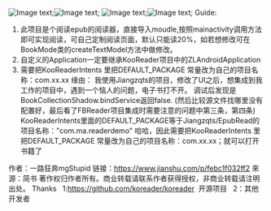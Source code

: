 ![Image text](https://github.com/Jiangzqts/EpubRead/blob/master/img-folder/test1.png);![Image text](https://github.com/Jiangzqts/EpubRead/blob/master/img-folder/test2.png);
![Image text](https://github.com/Jiangzqts/EpubRead/blob/master/img-folder/test3.png);![Image text](https://github.com/Jiangzqts/EpubRead/blob/master/img-folder/test4.png);
Guide:
1. 此项目是个阅读epub的阅读器，直接导入moudle,按照mainactivity调用方法即可实现阅读，可自己定制阅读页面，默认只能读20%，如若想修改可在BookMode类的createTextModel方法中做修改。
2. 自定义的Application一定要继承KooReader项目中的ZLAndroidApplication
3. 需要把KooReaderIntents 里把DEFAULT_PACKAGE 常量改为自己的项目名称：com.xx.xx
缘由：
 我使用Jiangzqts的项目，修改了UI之后，想集成到我工作的项目中，遇到一个恼人的问题，电子书打不开。
 调试后发现是BookCollectionShadow.bindService返回false.
 (然后比较源文件找哪里没有配置好，最后看了FBReader项目集成时需要注意的问题中第三条，第四条)
 KooReaderIntents里面的DEFAULT_PACKAGE等于Jiangzqts/EpubRead的项目名称："com.ma.readerdemo"
 哈哈，因此需要把KooReaderIntents 里把DEFAULT_PACKAGE 常量改为自己的项目名称：com.xx.xx；就可以打开书籍了

作者：一路狂奔mgStupid
链接：https://www.jianshu.com/p/febc1f032ff2
來源：简书
著作权归作者所有。商业转载请联系作者获得授权，非商业转载请注明出处。
Thanks
   1:https://github.com/koreader/koreader  开源项目
   2：其他开发者
